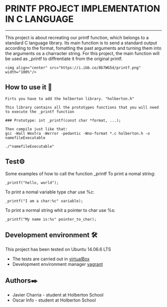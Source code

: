 # PRINTF PROJECT IMPLEMENTATION IN C LANGUAGE
---
This project is about recreating our printf function, which belongs to a standard C language library. Its main function is to send a standard output according to the format, fomatting the past arguments and turning them into the arguments os a charracter string. For this project, the main function will be used as _printf to diffrentiate it from the original printf.
```
<img align="center" src="https://i.ibb.co/8b7WG5d/printf.png" width="100%"/>
```
## How to use it 🔧
```
Firts you have to add the holberton library. "holberton.h"

This library contains all the prototypes functions that you will need to execute the _printf function

### Prototype: int _printf(const char *format, ...);

Then compile just like that:
gcc -Wall Wextra -Werror -pedantic -Wno-format *.c holberton.h -o namefileExecutable

./"namefileExecutable"
```
## Test⚙️
Some examples of how to call the function _printf
To print a nomal string:
```
_printf("hello, world");
```
To print a nomal variable type char use %c:
```
_printf("I am a char:%c" variable);
```
To print a normal string whit a pointer to char use %s:
```
_printf("My name is:%s" pointer_to_char);
```
## Development environment 🛠️
This project has been tested on Ubuntu 14.06.6 LTS

* The tests are carried out in [virtualBox](https://www.virtualbox.com) 
* Development environment manager [vagrant](https://www.vagrantup.com)

## Authors✒️
* Javier Charria - student at Holberton School
* Oscar Info - student at Holberton School

